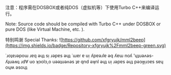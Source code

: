 注意：程序需在DOSBOX或者纯DOS（虚拟机等）下使用Turbo C++来编译运行。

Note: Source code should be compiled with Turbo C++ under DOSBOX or pure DOS (like Virtual Machine, etc. ).

特别鸣谢 Special Thanks: ![https://github.com/xfgryujk/mml2beep](https://img.shields.io/badge/Repository-xfgryujk%2Fmml2beep-green.svg)

˙ɹoʇɐɹǝpoɯ ɹɐq ǝɥʇ sᴉ ɹǝpɐs ǝɥʇ ˙ɯɐɾ ɐ uᴉ ʎpɐǝɹlɐ ǝq ʎɐɯ noʎ 'ɥʇuǝʌǝs-ʎʇuǝʍʇ ɹd∀ uo ʞɔolɔ,o uǝǝʇuǝʌǝs ʇɐ qnd ǝʞnl ǝɥʇ uᴉ ɹǝpɐs ǝɥʇ pǝɔᴉɟᴉɹɔɐs sɐɥ oɥʍ ǝsoɥʇ
